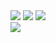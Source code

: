 <!--
[DM](https://www.instagram.com/_honey_hyoni)   
[??](https://honeyhyoni.github.io/honey/)
--!>

<a href="https://honeyhyoni.github.io/honey" target="_blank"><img src="https://img.shields.io/badge/Github.io-black?style=flat-square&logo=GitHub"/></a>

<a href="https://github.com/honeyhyoni" target="_blank"><img src="https://img.shields.io/badge/Sub-black?style=flat-square&logo=GitHub"/></a>
    

<a href="https://honey-hyoni-sub.notion.site/ParkSuhyeon-f5530f7d785346f4a3d2e282d6e733c4" target="_blank"><img src="https://img.shields.io/badge/Notion-gray?style=flat-square&logo=notion"/></a>
<br/>
<a href="https://opgc.me/#/users/suhyeonP" target="_blank" background="black"><img src="https://api.opgc.me/githubs/users/suhyeonP/tag/?theme=basic" /></a>
